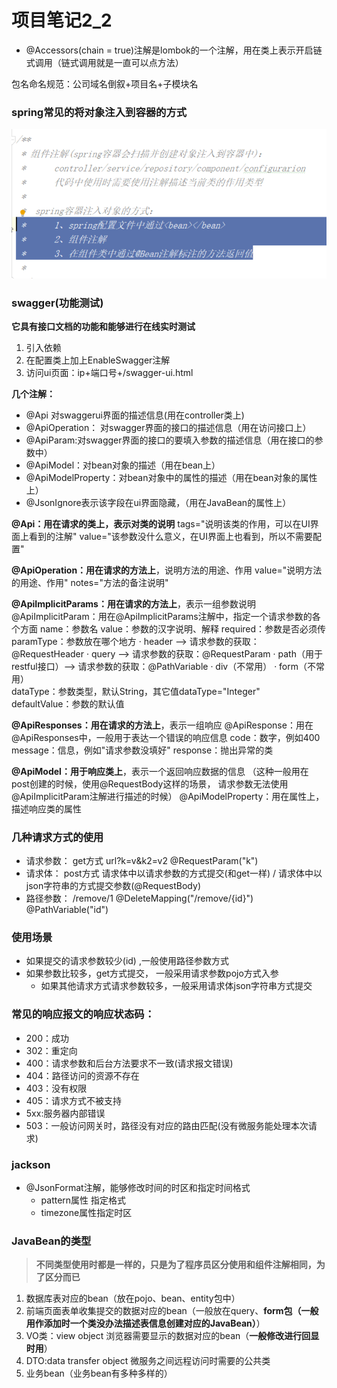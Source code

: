 # 项目笔记2_2

- @Accessors(chain = true)注解是lombok的一个注解，用在类上表示开启链式调用（链式调用就是一直可以点方法）

包名命名规范：公司域名倒叙+项目名+子模块名

### spring常见的将对象注入到容器的方式

![image-20210123102826740](typora-user-images\image-20210123102826740.png)

### swagger(功能测试)

**它具有接口文档的功能和能够进行在线实时测试**

1. 引入依赖
2. 在配置类上加上EnableSwagger注解
3. 访问ui页面：ip+端口号+/swagger-ui.html

**几个注解：**

- @Api  对swaggerui界面的描述信息(用在controller类上)
- @ApiOperation： 对swagger界面的接口的描述信息（用在访问接口上）
- @ApiParam:对swagger界面的接口的要填入参数的描述信息（用在接口的参数中）
- @ApiModel：对bean对象的描述（用在bean上）
- @ApiModelProperty：对bean对象中的属性的描述（用在bean对象的属性上）
- @JsonIgnore表示该字段在ui界面隐藏，（用在JavaBean的属性上）

**@Api：用在请求的类上，表示对类的说明**
    tags="说明该类的作用，可以在UI界面上看到的注解"
    value="该参数没什么意义，在UI界面上也看到，所以不需要配置"

**@ApiOperation：用在请求的方法上**，说明方法的用途、作用
    value="说明方法的用途、作用"
    notes="方法的备注说明"

**@ApiImplicitParams：用在请求的方法上**，表示一组参数说明
    @ApiImplicitParam：用在@ApiImplicitParams注解中，指定一个请求参数的各个方面
        name：参数名
        value：参数的汉字说明、解释
        required：参数是否必须传
        paramType：参数放在哪个地方
            · header --> 请求参数的获取：@RequestHeader
            · query --> 请求参数的获取：@RequestParam
            · path（用于restful接口）--> 请求参数的获取：@PathVariable
            · div（不常用）
            · form（不常用）    
        dataType：参数类型，默认String，其它值dataType="Integer"       
        defaultValue：参数的默认值

**@ApiResponses：用在请求的方法上**，表示一组响应
    @ApiResponse：用在@ApiResponses中，一般用于表达一个错误的响应信息
        code：数字，例如400
        message：信息，例如"请求参数没填好"
        response：抛出异常的类

**@ApiModel：用于响应类上**，表示一个返回响应数据的信息
            （这种一般用在post创建的时候，使用@RequestBody这样的场景，
            请求参数无法使用@ApiImplicitParam注解进行描述的时候）
    @ApiModelProperty：用在属性上，描述响应类的属性

### 几种请求方式的使用

*  请求参数： get方式    url?k=v&k2=v2      @RequestParam("k")
*  请求体： post方式    请求体中以请求参数的方式提交(和get一样) / 请求体中以json字符串的方式提交参数(@RequestBody)
*  路径参数： /remove/1   @DeleteMapping("/remove/{id}")     @PathVariable("id")

### 使用场景

   * 如果提交的请求参数较少(id) ,一般使用路径参数方式
   * 如果参数比较多，get方式提交， 一般采用请求参数pojo方式入参
     * 如果其他请求方式请求参数较多，一般采用请求体json字符串方式提交

### 常见的响应报文的响应状态码：

*  200：成功
*  302：重定向
*  400：请求参数和后台方法要求不一致(请求报文错误)
*  404：路径访问的资源不存在
*  403：没有权限
*  405：请求方式不被支持
*  5xx:服务器内部错误
*  503：一般访问网关时，路径没有对应的路由匹配(没有微服务能处理本次请求)

### jackson

- @JsonFormat注解，能够修改时间的时区和指定时间格式
  - pattern属性  指定格式
  - timezone属性指定时区

### JavaBean的类型

> **不同类型使用时都是一样的，只是为了程序员区分使用和组件注解相同，为了区分而已**

1. 数据库表对应的bean（放在pojo、bean、entity包中）
2. 前端页面表单收集提交的数据对应的bean（一般放在query、**form包（一般用作添加时一个类没办法描述表信息创建对应的JavaBean）**）
3. VO类：view object 浏览器需要显示的数据对应的bean（**一般修改进行回显时用**）
4. DTO:data transfer object 微服务之间远程访问时需要的公共类
5. 业务bean（业务bean有多种多样的）